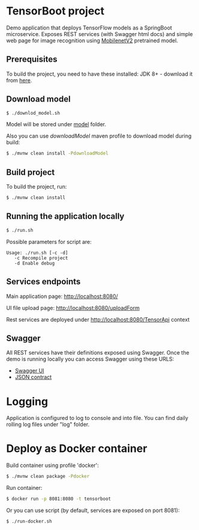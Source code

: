 # TensorBoot project
Demo application that deploys TensorFlow models as a SpringBoot microservice. 
Exposes REST services (with Swagger html docs) and simple web page for image recognition using [MobilenetV2](https://github.com/tensorflow/models/tree/master/research/slim/nets/mobilenet) pretrained model. 

## Prerequisites
To build the project, you need to have these installed:
   JDK 8+ - download it from [here](https://www.oracle.com/technetwork/java/javase/downloads/).

## Download model
```sh
$ ./downlod_model.sh
```
Model will be stored under [model](/model/) folder.

Also you can use *downloadModel* maven profile to download model during build:
```sh
$ ./mvnw clean install -PdownloadModel
```

## Build project

To build the project, run:

```sh
$ ./mvnw clean install
```

## Running the application locally

```sh
$ ./run.sh
```
Possible parameters for script are:
```
Usage: ./run.sh [-c -d]
   -c Recompile project
   -d Enable debug
```

## Services endpoints
Main application page: [http://localhost:8080/](http://localhost:8080/)

UI file upload page: [http://localhost:8080/uploadForm](http://localhost:8080/uploadForm)

Rest services are deployed under [http://localhost:8080/TensorApi](http://localhost:8080/TensorApi) context

## Swagger

All REST services have their definitions exposed using Swagger. Once the demo is running locally you can access Swagger using these URLS:

* [Swagger UI](http://localhost:8080/swagger-ui.html)
* [JSON contract](http://localhost:8080/v2/api-docs)

# Logging
Application is configured to log to console and into file.
You can find daily rolling log files under "log" folder.

# Deploy as Docker container
Build container using profile 'docker':

```sh
$ ./mvnw clean package -Pdocker
```
Run container:

```sh
$ docker run -p 8081:8080 -t tensorboot
```

Or you can use script (by default, services are exposed on port 8081):

```sh
$ ./run-docker.sh
```